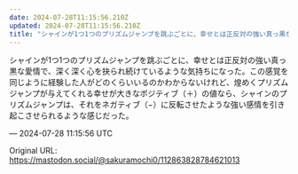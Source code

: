 ```yaml
---
date: 2024-07-28T11:15:56.210Z
updated: 2024-07-28T11:15:56.210Z
title: "シャインが1つ1つのプリズムジャンプを跳ぶごとに、幸せとは正反対の強い真っ黒な愛[...]"
---
```


<p>シャインが1つ1つのプリズムジャンプを跳ぶごとに、幸せとは正反対の強い真っ黒な愛情で、深く深く心を抉られ続けているような気持ちになった。この感覚を同じように経験した人がどのくらいいるのかわからないけれど、煌めくプリズムジャンプが与えてくれる幸せが大きなポジティブ（＋）の値なら、シャインのプリズムジャンプは、それをネガティブ（−）に反転させたような強い感情を引き起こさせられるような感じだった。</p>

&mdash; 2024-07-28 11:15:56 UTC

Original URL: https://mastodon.social/@sakuramochi0/112863828784621013
